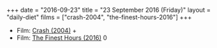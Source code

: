 +++
date = "2016-09-23"
title = "23 September 2016 (Friday)"
layout = "daily-diet"
films = ["crash-2004", "the-finest-hours-2016"]
+++

<ul>
<li class="entry films">Film: <a href="/films/crash-2004">Crash (2004)</a> +</li>
<li class="entry films">Film: <a href="/films/the-finest-hours-2016">The Finest Hours (2016)</a> 0</li>
</ul>